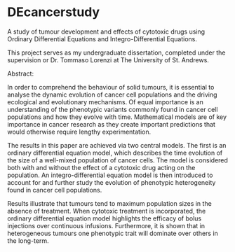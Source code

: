 # DEcancerstudy
A study of tumour development and effects of cytotoxic drugs using Ordinary Differential Equations and Integro-Differential Equations.

This project serves as my undergraduate dissertation, completed under the supervision or Dr. Tommaso Lorenzi at The University of St. Andrews.

Abstract:

In order to comprehend the behaviour of solid tumours, it is essential to analyse the dynamic evolution of cancer cell populations and the driving ecological and evolutionary mechanisms. Of equal importance is an understanding of the phenotypic variants commonly found in cancer cell populations and how they evolve with time. Mathematical models are of key importance in cancer research as they create important predictions that would otherwise require lengthy experimentation.

The results in this paper are achieved via two central models. The first is an ordinary differential equation model, which describes the time evolution of the size of a well-mixed population of cancer cells. The model is considered both with and without the effect of a cytotoxic drug acting on the population. An integro-differential equation model is then introduced to account for and further study the evolution of phenotypic heterogeneity found in cancer cell populations.

Results illustrate that tumours tend to maximum population sizes in the absence of treatment. When cytotoxic treatment is incorporated, the ordinary differential equation model highlights the efficacy of bolus injections over continuous infusions. Furthermore, it is shown that in heterogeneous tumours one phenotypic trait will dominate over others in the long-term.
